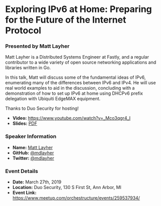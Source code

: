 # Exploring IPv6 at Home: Preparing for the Future of the Internet Protocol
### Presented by Matt Layher

Matt Layher is a Distributed Systems Engineer at Fastly, and a regular
contributor to a wide variety of open source networking applications and
libraries written in Go.

In this talk, Matt will discuss some of the fundamental ideas of IPv6,
enumerating many of the differences between IPv6 and IPv4. He will use real
world examples to aid in the discussion, concluding with a demonstration of how
to set up IPv6 at home using DHCPv6 prefix delegation with Ubiquiti EdgeMAX
equipment.

Thanks to Duo Security for hosting!

* **Video:** https://www.youtube.com/watch?v=_Mco3qgr4_I
* **Slides:** [PDF](https://github.com/mdlayher/talks/blob/master/meetups/orchestructure/exploring-ipv6-at-home/exploring-ipv6-at-home.pdf)

### Speaker Information

* **Name:** [Matt Layher](https://mdlayher.com/)
* **GitHub:** [@mdlayher](https://github.com/mdlayher)
* **Twitter:**  [@mdlayher](https://twitter.com/mdlayher)

### Event Details

* **Date:** March 27th, 2019
* **Location:** Duo Security, 130 S First St, Ann Arbor, MI
* **Event Link:** https://www.meetup.com/orchestructure/events/259537934/
